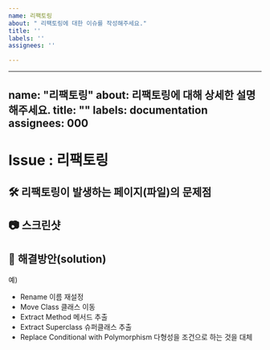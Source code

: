 ```yaml
---
name: 리팩토링
about: " 리팩토링에 대한 이슈를 작성해주세요."
title: ''
labels: ''
assignees: ''

---
```


---
name: "리팩토링"
about: 리팩토링에 대해 상세한 설명해주세요.
title: ""
labels: documentation
assignees: 000
---

# Issue : 리팩토링

## 🛠️ 리팩토링이 발생하는 페이지(파일)의 문제점

## 📷 스크린샷

## 🐯 해결방안(solution)
예)
- Rename 이름 재설정
- Move Class 클래스 이동
- Extract Method 메서드 추출
- Extract Superclass 슈퍼클래스 추출
- Replace Conditional with Polymorphism 다형성을 조건으로 하는 것을 대체